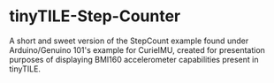 # tinyTILE-Step-Counter

A short and sweet version of the StepCount example found under Arduino/Genuino 101's example for CurieIMU, created for presentation purposes of displaying BMI160 accelerometer capabilities present in tinyTILE.
